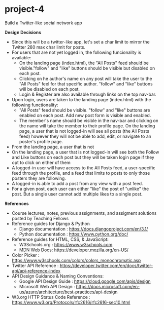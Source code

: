# project-4
Build a Twitter-like social network app

**Design Decisions**
- Since this will be a twitter-like app, let's set a char limit to mirror the Twitter 280 max char limit for posts.
- For users that are not yet logged in, the following funcionality is available:
  - On the landing page (index.html), the "All Posts" feed should be visible."follow" and "like" buttons should be visible but disabled on each post. 
  - Clicking on he author's name on any post will take the user to the "All Posts" feel for that specific author. "follow" and "like" buttons will be disabled on each post.
  - Login & Register are also available through links on the top nav-bar.
- Upon login, users are taken to the landing page (index.html) with the following functionality:
  - "All Posts" feed should be visible. "follow" and "like" buttons are enabled on each post. Add new post form is visible and enabled.
  - The member's name should be visible in the nav-bar and clicking on the name will take the member to their profile page.
On the landing page, a user that is not logged-in will see all posts (the All Posts feed) however they will not be able to add, edit, or navigate to an poster's profile page. 
- From the landing page, a user that is not
- On the landing page, a user that is not logged-in will see both the Follow and Like buttons on each post but they will be taken login page if they opt to click on either of them
- A logged-in user will have access to the All Posts feed, a user-specific feed through the profile, and a feed that limits to posts to only those posters they are following.
- A logged-in is able to add a post from any view with a post feed.
- For a given post, each user can either "like" the post of "unlike" the post. But a single user cannot add multiple likes to a single post.

**References**
* Course lectures, notes, previous assignments, and assigment solutions posted by Teaching Fellows
* Reference guides for Django & Python
  - Django documentation : https://docs.djangoproject.com/en/3.1/ 
  - Python documentation : https://www.python.org/doc/
* Reference guides for HTML, CSS, & JavaScript: 
  - W3Schools.org : https://www.w3schools.com
  - MDN Web Docs: https://developer.mozilla.org/en-US/
* Color Picker : https://www.w3schools.com/colors/colors_monochromatic.asp
* Twitter API Reference : https://developer.twitter.com/en/docs/twitter-api/api-reference-index
* API Design Guidance & Naming Conventions:
  - Google API Design Guide : https://cloud.google.com/apis/design
  - Microsoft Web API Design : https://docs.microsoft.com/en-us/azure/architecture/best-practices/api-design
* W3.org HTTP Status Code Reference : https://www.w3.org/Protocols/rfc2616/rfc2616-sec10.html
